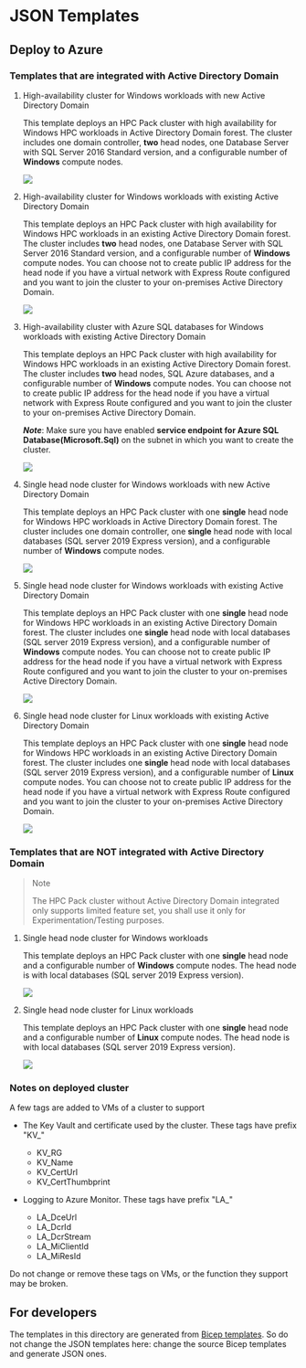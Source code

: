 # JSON Templates

## Deploy to Azure

### Templates that are integrated with Active Directory Domain

1. High-availability cluster for Windows workloads with new Active Directory Domain

   This template deploys an HPC Pack cluster with high availability for Windows HPC workloads in Active Directory Domain forest. The cluster includes one domain controller, **two** head nodes, one Database Server with SQL Server 2016 Standard version, and a configurable number of **Windows** compute nodes.

   <a href="https://portal.azure.com/#create/Microsoft.Template/uri/https%3A%2F%2Fraw.githubusercontent.com%2FAzure%2Fhpcpack-template%2Fbicep%2FGeneratedTemplates%2Fnew-2hn-wincn-ad.json" target="_blank">
       <img src="https://aka.ms/deploytoazurebutton"/>
   </a>

2. High-availability cluster for Windows workloads with existing Active Directory Domain

   This template deploys an HPC Pack cluster with high availability for Windows HPC workloads in an existing Active Directory Domain forest. The cluster includes **two** head nodes, one Database Server with SQL Server 2016 Standard version, and a configurable number of **Windows** compute nodes. You can choose not to create public IP address for the head node if you have a virtual network with Express Route configured and you want to join the cluster to your on-premises Active Directory Domain.

   <a href="https://portal.azure.com/#create/Microsoft.Template/uri/https%3A%2F%2Fraw.githubusercontent.com%2FAzure%2Fhpcpack-template%2Fbicep%2FGeneratedTemplates%2Fnew-2hn-wincn-existing-ad.json" target="_blank">
       <img src="https://aka.ms/deploytoazurebutton"/>
   </a>

3. High-availability cluster with Azure SQL databases for Windows workloads with existing Active Directory Domain

   This template deploys an HPC Pack cluster with high availability for Windows HPC workloads in an existing Active Directory Domain forest. The cluster includes **two** head nodes, SQL Azure databases, and a configurable number of **Windows** compute nodes. You can choose not to create public IP address for the head node if you have a virtual network with Express Route configured and you want to join the cluster to your on-premises Active Directory Domain.

   ***Note***: Make sure you have enabled **service endpoint for Azure SQL Database(Microsoft.Sql)** on the subnet in which you want to create the cluster.

   <a href="https://portal.azure.com/#create/Microsoft.Template/uri/https%3A%2F%2Fraw.githubusercontent.com%2FAzure%2Fhpcpack-template%2Fbicep%2FGeneratedTemplates%2Fnew-2hn-wincn-existing-ad-azuresql.json" target="_blank">
       <img src="https://aka.ms/deploytoazurebutton"/>
   </a>

4. Single head node cluster for Windows workloads with new Active Directory Domain

   This template deploys an HPC Pack cluster with one **single** head node for Windows HPC workloads in Active Directory Domain forest. The cluster includes one domain controller, one **single** head node with local databases (SQL server 2019 Express version), and a configurable number of **Windows** compute nodes.

   <a href="https://portal.azure.com/#create/Microsoft.Template/uri/https%3A%2F%2Fraw.githubusercontent.com%2FAzure%2Fhpcpack-template%2Fbicep%2FGeneratedTemplates%2Fnew-1hn-wincn-ad.json" target="_blank">
       <img src="https://aka.ms/deploytoazurebutton"/>
   </a>

5. Single head node cluster for Windows workloads with existing Active Directory Domain

   This template deploys an HPC Pack cluster with one **single** head node for Windows HPC workloads in an existing Active Directory Domain forest. The cluster includes one **single** head node with local databases (SQL server 2019 Express version), and a configurable number of **Windows** compute nodes. You can choose not to create public IP address for the head node if you have a virtual network with Express Route configured and you want to join the cluster to your on-premises Active Directory Domain.

   <a href="https://portal.azure.com/#create/Microsoft.Template/uri/https%3A%2F%2Fraw.githubusercontent.com%2FAzure%2Fhpcpack-template%2Fbicep%2FGeneratedTemplates%2Fnew-1hn-wincn-existing-ad.json" target="_blank">
       <img src="https://aka.ms/deploytoazurebutton"/>
   </a>

6. Single head node cluster for Linux workloads with existing Active Directory Domain

   This template deploys an HPC Pack cluster with one **single** head node for Windows HPC workloads in an existing Active Directory Domain forest. The cluster includes one **single** head node with local databases (SQL server 2019 Express version), and a configurable number of **Linux** compute nodes. You can choose not to create public IP address for the head node if you have a virtual network with Express Route configured and you want to join the cluster to your on-premises Active Directory Domain.

   <a href="https://portal.azure.com/#create/Microsoft.Template/uri/https%3A%2F%2Fraw.githubusercontent.com%2FAzure%2Fhpcpack-template%2Fbicep%2FGeneratedTemplates%2Fnew-1hn-lnxcn-existing-ad.json" target="_blank">
       <img src="https://aka.ms/deploytoazurebutton"/>
   </a>

### Templates that are NOT integrated with Active Directory Domain

> Note
>
> The HPC Pack cluster without Active Directory Domain integrated only supports limited feature set, you shall use it only for Experimentation/Testing purposes.

1. Single head node cluster for Windows workloads

   This template deploys an HPC Pack cluster with one **single** head node and a configurable number of **Windows** compute nodes. The head node is with local databases (SQL server 2019 Express version).

   <a href="https://portal.azure.com/#create/Microsoft.Template/uri/https%3A%2F%2Fraw.githubusercontent.com%2FAzure%2Fhpcpack-template%2Fbicep%2FGeneratedTemplates%2Fnew-1hn-wincn-no-ad.json" target="_blank">
       <img src="https://aka.ms/deploytoazurebutton"/>
   </a>

2. Single head node cluster for Linux workloads

   This template deploys an HPC Pack cluster with one **single** head node and a configurable number of **Linux** compute nodes. The head node is with local databases (SQL server 2019 Express version).

   <a href="https://portal.azure.com/#create/Microsoft.Template/uri/https%3A%2F%2Fraw.githubusercontent.com%2FAzure%2Fhpcpack-template%2Fbicep%2FGeneratedTemplates%2Fnew-1hn-lnxcn-no-ad.json" target="_blank">
       <img src="https://aka.ms/deploytoazurebutton"/>
   </a>

### Notes on deployed cluster

A few tags are added to VMs of a cluster to support

* The Key Vault and certificate used by the cluster. These tags have prefix "KV_"
  * KV_RG
  * KV_Name
  * KV_CertUrl
  * KV_CertThumbprint

* Logging to Azure Monitor. These tags have prefix "LA_"
  * LA_DceUrl
  * LA_DcrId
  * LA_DcrStream
  * LA_MiClientId
  * LA_MiResId

Do not change or remove these tags on VMs, or the function they support may be broken.

## For developers

The templates in this directory are generated from [Bicep templates](../Bicep/). So do not change the JSON templates here: change the source Bicep templates and generate JSON ones.